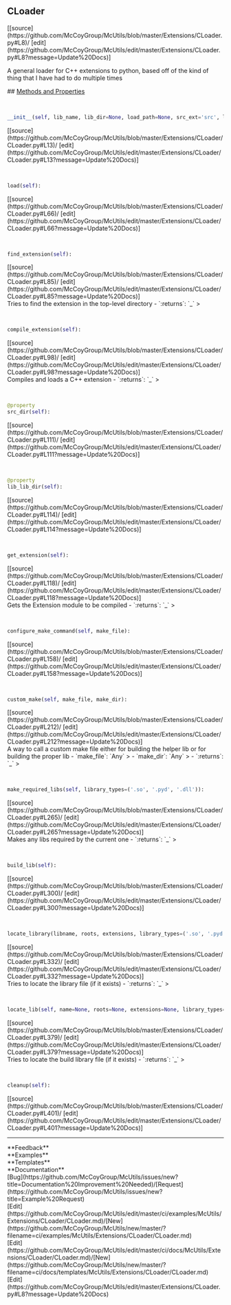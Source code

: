 ## <a id="McUtils.Extensions.CLoader.CLoader">CLoader</a> 

<div class="docs-source-link" markdown="1">
[[source](https://github.com/McCoyGroup/McUtils/blob/master/Extensions/CLoader.py#L8)/
[edit](https://github.com/McCoyGroup/McUtils/edit/master/Extensions/CLoader.py#L8?message=Update%20Docs)]
</div>

A general loader for C++ extensions to python, based off of the kind of thing that I have had to do multiple times







<div class="collapsible-section">
 <div class="collapsible-section collapsible-section-header" markdown="1">
## <a class="collapse-link" data-toggle="collapse" href="#methods" markdown="1"> Methods and Properties</a> <a class="float-right" data-toggle="collapse" href="#methods"><i class="fa fa-chevron-down"></i></a>
 </div>
 <div class="collapsible-section collapsible-section-body collapse show" id="methods" markdown="1">
 
<a id="McUtils.Extensions.CLoader.CLoader.__init__" class="docs-object-method">&nbsp;</a> 
```python
__init__(self, lib_name, lib_dir=None, load_path=None, src_ext='src', libs_ext='libs', description='An extension module', version='1.0.0', include_dirs=None, runtime_dirs=None, linked_libs=None, macros=None, extra_link_args=None, extra_compile_args=None, extra_objects=None, source_files=None, build_script=None, requires_make=True, out_dir=None, cleanup_build=True, recompile=False): 
```
<div class="docs-source-link" markdown="1">
[[source](https://github.com/McCoyGroup/McUtils/blob/master/Extensions/CLoader/CLoader.py#L13)/
[edit](https://github.com/McCoyGroup/McUtils/edit/master/Extensions/CLoader/CLoader.py#L13?message=Update%20Docs)]
</div>


<a id="McUtils.Extensions.CLoader.CLoader.load" class="docs-object-method">&nbsp;</a> 
```python
load(self): 
```
<div class="docs-source-link" markdown="1">
[[source](https://github.com/McCoyGroup/McUtils/blob/master/Extensions/CLoader/CLoader.py#L66)/
[edit](https://github.com/McCoyGroup/McUtils/edit/master/Extensions/CLoader/CLoader.py#L66?message=Update%20Docs)]
</div>


<a id="McUtils.Extensions.CLoader.CLoader.find_extension" class="docs-object-method">&nbsp;</a> 
```python
find_extension(self): 
```
<div class="docs-source-link" markdown="1">
[[source](https://github.com/McCoyGroup/McUtils/blob/master/Extensions/CLoader/CLoader.py#L85)/
[edit](https://github.com/McCoyGroup/McUtils/edit/master/Extensions/CLoader/CLoader.py#L85?message=Update%20Docs)]
</div>
Tries to find the extension in the top-level directory
  - `:returns`: `_`
    >


<a id="McUtils.Extensions.CLoader.CLoader.compile_extension" class="docs-object-method">&nbsp;</a> 
```python
compile_extension(self): 
```
<div class="docs-source-link" markdown="1">
[[source](https://github.com/McCoyGroup/McUtils/blob/master/Extensions/CLoader/CLoader.py#L98)/
[edit](https://github.com/McCoyGroup/McUtils/edit/master/Extensions/CLoader/CLoader.py#L98?message=Update%20Docs)]
</div>
Compiles and loads a C++ extension
  - `:returns`: `_`
    >


<a id="McUtils.Extensions.CLoader.CLoader.src_dir" class="docs-object-method">&nbsp;</a> 
```python
@property
src_dir(self): 
```
<div class="docs-source-link" markdown="1">
[[source](https://github.com/McCoyGroup/McUtils/blob/master/Extensions/CLoader/CLoader.py#L111)/
[edit](https://github.com/McCoyGroup/McUtils/edit/master/Extensions/CLoader/CLoader.py#L111?message=Update%20Docs)]
</div>


<a id="McUtils.Extensions.CLoader.CLoader.lib_lib_dir" class="docs-object-method">&nbsp;</a> 
```python
@property
lib_lib_dir(self): 
```
<div class="docs-source-link" markdown="1">
[[source](https://github.com/McCoyGroup/McUtils/blob/master/Extensions/CLoader/CLoader.py#L114)/
[edit](https://github.com/McCoyGroup/McUtils/edit/master/Extensions/CLoader/CLoader.py#L114?message=Update%20Docs)]
</div>


<a id="McUtils.Extensions.CLoader.CLoader.get_extension" class="docs-object-method">&nbsp;</a> 
```python
get_extension(self): 
```
<div class="docs-source-link" markdown="1">
[[source](https://github.com/McCoyGroup/McUtils/blob/master/Extensions/CLoader/CLoader.py#L118)/
[edit](https://github.com/McCoyGroup/McUtils/edit/master/Extensions/CLoader/CLoader.py#L118?message=Update%20Docs)]
</div>
Gets the Extension module to be compiled
  - `:returns`: `_`
    >


<a id="McUtils.Extensions.CLoader.CLoader.configure_make_command" class="docs-object-method">&nbsp;</a> 
```python
configure_make_command(self, make_file): 
```
<div class="docs-source-link" markdown="1">
[[source](https://github.com/McCoyGroup/McUtils/blob/master/Extensions/CLoader/CLoader.py#L158)/
[edit](https://github.com/McCoyGroup/McUtils/edit/master/Extensions/CLoader/CLoader.py#L158?message=Update%20Docs)]
</div>


<a id="McUtils.Extensions.CLoader.CLoader.custom_make" class="docs-object-method">&nbsp;</a> 
```python
custom_make(self, make_file, make_dir): 
```
<div class="docs-source-link" markdown="1">
[[source](https://github.com/McCoyGroup/McUtils/blob/master/Extensions/CLoader/CLoader.py#L212)/
[edit](https://github.com/McCoyGroup/McUtils/edit/master/Extensions/CLoader/CLoader.py#L212?message=Update%20Docs)]
</div>
A way to call a custom make file either for building the helper lib or for building the proper lib
  - `make_file`: `Any`
    > 
  - `make_dir`: `Any`
    > 
  - `:returns`: `_`
    >


<a id="McUtils.Extensions.CLoader.CLoader.make_required_libs" class="docs-object-method">&nbsp;</a> 
```python
make_required_libs(self, library_types=('.so', '.pyd', '.dll')): 
```
<div class="docs-source-link" markdown="1">
[[source](https://github.com/McCoyGroup/McUtils/blob/master/Extensions/CLoader/CLoader.py#L265)/
[edit](https://github.com/McCoyGroup/McUtils/edit/master/Extensions/CLoader/CLoader.py#L265?message=Update%20Docs)]
</div>
Makes any libs required by the current one
  - `:returns`: `_`
    >


<a id="McUtils.Extensions.CLoader.CLoader.build_lib" class="docs-object-method">&nbsp;</a> 
```python
build_lib(self): 
```
<div class="docs-source-link" markdown="1">
[[source](https://github.com/McCoyGroup/McUtils/blob/master/Extensions/CLoader/CLoader.py#L300)/
[edit](https://github.com/McCoyGroup/McUtils/edit/master/Extensions/CLoader/CLoader.py#L300?message=Update%20Docs)]
</div>


<a id="McUtils.Extensions.CLoader.CLoader.locate_library" class="docs-object-method">&nbsp;</a> 
```python
locate_library(libname, roots, extensions, library_types=('.so', '.pyd', '.dll')): 
```
<div class="docs-source-link" markdown="1">
[[source](https://github.com/McCoyGroup/McUtils/blob/master/Extensions/CLoader/CLoader.py#L332)/
[edit](https://github.com/McCoyGroup/McUtils/edit/master/Extensions/CLoader/CLoader.py#L332?message=Update%20Docs)]
</div>
Tries to locate the library file (if it exists)
  - `:returns`: `_`
    >


<a id="McUtils.Extensions.CLoader.CLoader.locate_lib" class="docs-object-method">&nbsp;</a> 
```python
locate_lib(self, name=None, roots=None, extensions=None, library_types=('.so', '.pyd', '.dll')): 
```
<div class="docs-source-link" markdown="1">
[[source](https://github.com/McCoyGroup/McUtils/blob/master/Extensions/CLoader/CLoader.py#L379)/
[edit](https://github.com/McCoyGroup/McUtils/edit/master/Extensions/CLoader/CLoader.py#L379?message=Update%20Docs)]
</div>
Tries to locate the build library file (if it exists)
  - `:returns`: `_`
    >


<a id="McUtils.Extensions.CLoader.CLoader.cleanup" class="docs-object-method">&nbsp;</a> 
```python
cleanup(self): 
```
<div class="docs-source-link" markdown="1">
[[source](https://github.com/McCoyGroup/McUtils/blob/master/Extensions/CLoader/CLoader.py#L401)/
[edit](https://github.com/McCoyGroup/McUtils/edit/master/Extensions/CLoader/CLoader.py#L401?message=Update%20Docs)]
</div>
 </div>
</div>












---


<div markdown="1" class="text-secondary">
<div class="container">
  <div class="row">
   <div class="col" markdown="1">
**Feedback**   
</div>
   <div class="col" markdown="1">
**Examples**   
</div>
   <div class="col" markdown="1">
**Templates**   
</div>
   <div class="col" markdown="1">
**Documentation**   
</div>
   <div class="col" markdown="1">
   
</div>
   <div class="col" markdown="1">
   
</div>
   <div class="col" markdown="1">
   
</div>
</div>
  <div class="row">
   <div class="col" markdown="1">
[Bug](https://github.com/McCoyGroup/McUtils/issues/new?title=Documentation%20Improvement%20Needed)/[Request](https://github.com/McCoyGroup/McUtils/issues/new?title=Example%20Request)   
</div>
   <div class="col" markdown="1">
[Edit](https://github.com/McCoyGroup/McUtils/edit/master/ci/examples/McUtils/Extensions/CLoader/CLoader.md)/[New](https://github.com/McCoyGroup/McUtils/new/master/?filename=ci/examples/McUtils/Extensions/CLoader/CLoader.md)   
</div>
   <div class="col" markdown="1">
[Edit](https://github.com/McCoyGroup/McUtils/edit/master/ci/docs/McUtils/Extensions/CLoader/CLoader.md)/[New](https://github.com/McCoyGroup/McUtils/new/master/?filename=ci/docs/templates/McUtils/Extensions/CLoader/CLoader.md)   
</div>
   <div class="col" markdown="1">
[Edit](https://github.com/McCoyGroup/McUtils/edit/master/Extensions/CLoader.py#L8?message=Update%20Docs)   
</div>
   <div class="col" markdown="1">
   
</div>
   <div class="col" markdown="1">
   
</div>
   <div class="col" markdown="1">
   
</div>
</div>
</div>
</div>